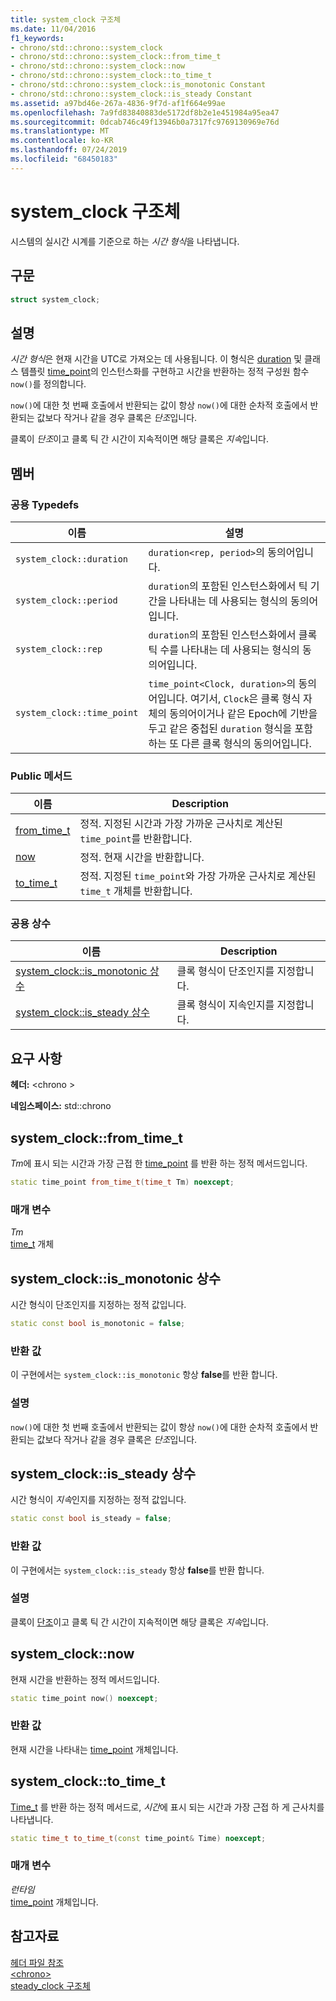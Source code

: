 ```yaml
---
title: system_clock 구조체
ms.date: 11/04/2016
f1_keywords:
- chrono/std::chrono::system_clock
- chrono/std::chrono::system_clock::from_time_t
- chrono/std::chrono::system_clock::now
- chrono/std::chrono::system_clock::to_time_t
- chrono/std::chrono::system_clock::is_monotonic Constant
- chrono/std::chrono::system_clock::is_steady Constant
ms.assetid: a97bd46e-267a-4836-9f7d-af1f664e99ae
ms.openlocfilehash: 7a9fd83840883de5172df8b2e1e451984a95ea47
ms.sourcegitcommit: 0dcab746c49f13946b0a7317fc9769130969e76d
ms.translationtype: MT
ms.contentlocale: ko-KR
ms.lasthandoff: 07/24/2019
ms.locfileid: "68450183"
---
```

# <a name="systemclock-structure"></a>system_clock 구조체

시스템의 실시간 시계를 기준으로 하는 *시간 형식*을 나타냅니다.

## <a name="syntax"></a>구문

```cpp
struct system_clock;
```

## <a name="remarks"></a>설명

*시간 형식*은 현재 시간을 UTC로 가져오는 데 사용됩니다. 이 형식은 [duration](../standard-library/duration-class.md) 및 클래스 템플릿 [time_point](../standard-library/time-point-class.md)의 인스턴스화를 구현하고 시간을 반환하는 정적 구성원 함수 `now()`를 정의합니다.

`now()`에 대한 첫 번째 호출에서 반환되는 값이 항상 `now()`에 대한 순차적 호출에서 반환되는 값보다 작거나 같을 경우 클록은 *단조*입니다.

클록이 *단조*이고 클록 틱 간 시간이 지속적이면 해당 클록은 *지속*입니다.

## <a name="members"></a>멤버

### <a name="public-typedefs"></a>공용 Typedefs

|이름|설명|
|----------|-----------------|
|`system_clock::duration`|`duration<rep, period>`의 동의어입니다.|
|`system_clock::period`|`duration`의 포함된 인스턴스화에서 틱 기간을 나타내는 데 사용되는 형식의 동의어입니다.|
|`system_clock::rep`|`duration`의 포함된 인스턴스화에서 클록 틱 수를 나타내는 데 사용되는 형식의 동의어입니다.|
|`system_clock::time_point`|`time_point<Clock, duration>`의 동의어입니다. 여기서, `Clock`은 클록 형식 자체의 동의어이거나 같은 Epoch에 기반을 두고 같은 중첩된 `duration` 형식을 포함하는 또 다른 클록 형식의 동의어입니다.|

### <a name="public-methods"></a>Public 메서드

|이름|Description|
|----------|-----------------|
|[from_time_t](#from_time_t)|정적. 지정된 시간과 가장 가까운 근사치로 계산된 `time_point`를 반환합니다.|
|[now](#now)|정적. 현재 시간을 반환합니다.|
|[to_time_t](#to_time_t)|정적. 지정된 `time_point`와 가장 가까운 근사치로 계산된 `time_t` 개체를 반환합니다.|

### <a name="public-constants"></a>공용 상수

|이름|Description|
|----------|-----------------|
|[system_clock::is_monotonic 상수](#is_monotonic_constant)|클록 형식이 단조인지를 지정합니다.|
|[system_clock::is_steady 상수](#is_steady_constant)|클록 형식이 지속인지를 지정합니다.|

## <a name="requirements"></a>요구 사항

**헤더:** \<chrono >

**네임스페이스:** std::chrono

## <a name="from_time_t"></a>  system_clock::from_time_t

*Tm*에 표시 되는 시간과 가장 근접 한 [time_point](../standard-library/time-point-class.md) 를 반환 하는 정적 메서드입니다.

```cpp
static time_point from_time_t(time_t Tm) noexcept;
```

### <a name="parameters"></a>매개 변수

*Tm*\
[time_t](../c-runtime-library/standard-types.md) 개체

## <a name="is_monotonic_constant"></a>  system_clock::is_monotonic 상수

시간 형식이 단조인지를 지정하는 정적 값입니다.

```cpp
static const bool is_monotonic = false;
```

### <a name="return-value"></a>반환 값

이 구현에서는 `system_clock::is_monotonic` 항상 **false**를 반환 합니다.

### <a name="remarks"></a>설명

`now()`에 대한 첫 번째 호출에서 반환되는 값이 항상 `now()`에 대한 순차적 호출에서 반환되는 값보다 작거나 같을 경우 클록은 *단조*입니다.

## <a name="is_steady_constant"></a>  system_clock::is_steady 상수

시간 형식이 *지속*인지를 지정하는 정적 값입니다.

```cpp
static const bool is_steady = false;
```

### <a name="return-value"></a>반환 값

이 구현에서는 `system_clock::is_steady` 항상 **false**를 반환 합니다.

### <a name="remarks"></a>설명

클록이 [단조](#is_monotonic_constant)이고 클록 틱 간 시간이 지속적이면 해당 클록은 *지속*입니다.

## <a name="now"></a>  system_clock::now

현재 시간을 반환하는 정적 메서드입니다.

```cpp
static time_point now() noexcept;
```

### <a name="return-value"></a>반환 값

현재 시간을 나타내는 [time_point](../standard-library/time-point-class.md) 개체입니다.

## <a name="to_time_t"></a>  system_clock::to_time_t

[Time_t](../c-runtime-library/standard-types.md) 를 반환 하는 정적 메서드로, *시간*에 표시 되는 시간과 가장 근접 하 게 근사치를 나타냅니다.

```cpp
static time_t to_time_t(const time_point& Time) noexcept;
```

### <a name="parameters"></a>매개 변수

*런타임*\
[time_point](../standard-library/time-point-class.md) 개체입니다.

## <a name="see-also"></a>참고자료

[헤더 파일 참조](../standard-library/cpp-standard-library-header-files.md)\
[\<chrono>](../standard-library/chrono.md)\
[steady_clock 구조체](../standard-library/steady-clock-struct.md)
